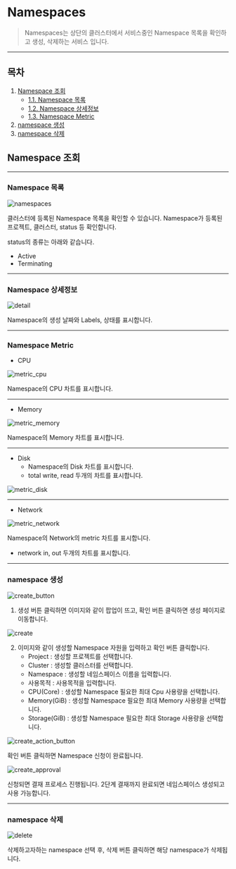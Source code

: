 # Namespaces

> Namespaces는 상단의 클러스터에서 서비스중인 Namespace 목록을 확인하고 생성, 삭제하는 서비스 입니다.&#x20;

---
## **목차**
1. [Namespace 조회](#namespace-조회)
   - [1.1. Namespace 목록](#namespace-목록)
   - [1.2. Namespace 상세정보](#namespace-상세정보)
   - [1.3. Namespace Metric](#namespace-Metric)
2. [namespace 생성](#namespace-생성)
3. [namespace 삭제](#namespace-삭제)

## Namespace 조회

---
### Namespace 목록

![namespaces](img/namespaces.png)

클러스터에 등록된 Namespace 목록을 확인할 수 있습니다.
Namespace가 등록된 프로젝트, 클러스터, status 등 확인합니다.

status의 종류는 아래와 같습니다.

* Active
* Terminating

---
### Namespace 상세정보

![detail](img/detail.png)

Namespace의 생성 날짜와 Labels, 상태를 표시합니다.

---
### Namespace Metric

* CPU

![metric_cpu](img/metric_cpu.png)

Namespace의 CPU 차트를 표시합니다.

---
* Memory

![metric_memory](img/metric_memory.png)

Namespace의 Memory 차트를 표시합니다.

---
* Disk
  * Namespace의 Disk 차트를 표시합니다.
  * total write, read 두개의 차트를 표시합니다.

![metric_disk](img/metric_disk.png)

---
* Network

![metric_network](img/metric_network.png)

Namespace의 Network의 metric 차트를 표시합니다.</br>
* network in, out 두개의 차트를 표시합니다.

---
### namespace 생성

![create_button](img/create_button.png)

1. 생성 버튼 클릭하면 이미지와 같이 팝업이 뜨고, 확인 버튼 클릭하면 생성 페이지로 이동합니다.


![create](img/create.png)

2. 이미지와 같이 생성할 Namespace 자원을 입력하고 확인 버튼 클릭합니다.
   * Project : 생성할 프로젝트를 선택합니다.
   * Cluster : 생성할 클러스터를 선택합니다.
   * Namespace : 생성할 네임스페이스 이름을 입력합니다.
   * 사용목적 : 사용목적을 입력합니다.
   * CPU(Core) : 생성할 Namespace 필요한 최대 Cpu 사용량을 선택합니다.
   * Memory(GiB) : 생성할 Namespace 필요한 최대 Memory 사용량을 선택합니다.
   * Storage(GiB) : 생성할 Namespace 필요한 최대 Storage 사용량을 선택합니다.



![create_action_button](img/create_action_button.png)

확인 버튼 클릭하면 Namespace 신청이 완료됩니다.


![create_approval](img/create_approval.png)

신청되면 결재 프로세스 진행됩니다. 2단계 결재까지 완료되면 네임스페이스 생성되고 사용 가능합니다.

---
### namespace 삭제

![delete](img/delete.png)

삭제하고자하는 namespace 선택 후, 삭제 버튼 클릭하면 해당 namespace가 삭제됩니다.